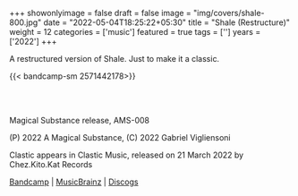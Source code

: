 +++
showonlyimage = false
draft = false
image = "img/covers/shale-800.jpg"
date = "2022-05-04T18:25:22+05:30"
title = "Shale (Restructure)"
weight = 12
categories = ['music']
featured = true
tags = ['']
years = ['2022']
+++

<!--more-->

A restructured version of Shale. Just to make it a classic.

{{< bandcamp-sm 2571442178>}}

<br><br>

 Magical Substance release, AMS-008

(P) 2022 A Magical Substance, (C) 2022 Gabriel Vigliensoni

Clastic appears in Clastic Music, released on 21 March 2022 by Chez.Kito.Kat Records 

[Bandcamp](https://vigliensoni.bandcamp.com/album/shale-edit-3) | [MusicBrainz](https://musicbrainz.org/release-group/ad1d0d35-6e4d-45a5-a063-6e620f870868) | [Discogs](https://www.discogs.com/release/22727087-vigliensoni-Shale-Edit)

